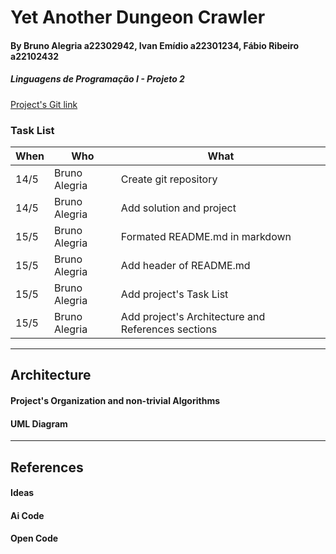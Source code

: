 # Yet Another Dungeon Crawler
#### By Bruno Alegria a22302942, Ivan Emídio a22301234, Fábio Ribeiro a22102432
##### Linguagens de Programação I - Projeto 2
[Project's Git link](https://github.com/BrunoSilvaAlegria/LP1-Project-2.git)

### Task List
| When | Who | What |
| --- | --- | --- |
| 14/5 | Bruno Alegria | Create git repository |
| 14/5 | Bruno Alegria | Add solution and project |
| 15/5 | Bruno Alegria | Formated README.md in markdown |
| 15/5 | Bruno Alegria | Add header of README.md |
| 15/5 | Bruno Alegria | Add project's Task List |
| 15/5 | Bruno Alegria | Add project's Architecture and References sections |

---
## Architecture

#### Project's Organization and non-trivial Algorithms

#### UML Diagram

---
## References

#### Ideas

#### Ai Code

#### Open Code
